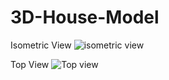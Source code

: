 # 3D-House-Model

Isometric View
![isometric view](https://user-images.githubusercontent.com/109962147/180773589-1d3898be-1b70-4ea6-8293-94f9bdbe38ad.png)


Top View
![Top view](https://user-images.githubusercontent.com/109962147/180773676-6d53ff7b-1115-4a81-82a9-f2e1f8f5e4ce.png)
